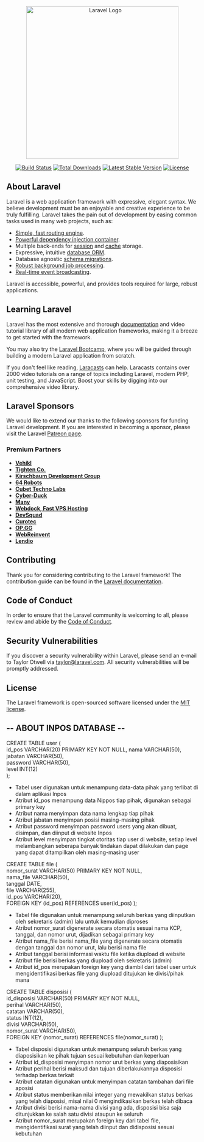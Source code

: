 <p align="center"><a href="https://laravel.com" target="_blank"><img src="https://raw.githubusercontent.com/laravel/art/master/logo-lockup/5%20SVG/2%20CMYK/1%20Full%20Color/laravel-logolockup-cmyk-red.svg" width="400" alt="Laravel Logo"></a></p>

<p align="center">
<a href="https://github.com/laravel/framework/actions"><img src="https://github.com/laravel/framework/workflows/tests/badge.svg" alt="Build Status"></a>
<a href="https://packagist.org/packages/laravel/framework"><img src="https://img.shields.io/packagist/dt/laravel/framework" alt="Total Downloads"></a>
<a href="https://packagist.org/packages/laravel/framework"><img src="https://img.shields.io/packagist/v/laravel/framework" alt="Latest Stable Version"></a>
<a href="https://packagist.org/packages/laravel/framework"><img src="https://img.shields.io/packagist/l/laravel/framework" alt="License"></a>
</p>

## About Laravel

Laravel is a web application framework with expressive, elegant syntax. We believe development must be an enjoyable and creative experience to be truly fulfilling. Laravel takes the pain out of development by easing common tasks used in many web projects, such as:

- [Simple, fast routing engine](https://laravel.com/docs/routing).
- [Powerful dependency injection container](https://laravel.com/docs/container).
- Multiple back-ends for [session](https://laravel.com/docs/session) and [cache](https://laravel.com/docs/cache) storage.
- Expressive, intuitive [database ORM](https://laravel.com/docs/eloquent).
- Database agnostic [schema migrations](https://laravel.com/docs/migrations).
- [Robust background job processing](https://laravel.com/docs/queues).
- [Real-time event broadcasting](https://laravel.com/docs/broadcasting).

Laravel is accessible, powerful, and provides tools required for large, robust applications.

## Learning Laravel

Laravel has the most extensive and thorough [documentation](https://laravel.com/docs) and video tutorial library of all modern web application frameworks, making it a breeze to get started with the framework.

You may also try the [Laravel Bootcamp](https://bootcamp.laravel.com), where you will be guided through building a modern Laravel application from scratch.

If you don't feel like reading, [Laracasts](https://laracasts.com) can help. Laracasts contains over 2000 video tutorials on a range of topics including Laravel, modern PHP, unit testing, and JavaScript. Boost your skills by digging into our comprehensive video library.

## Laravel Sponsors

We would like to extend our thanks to the following sponsors for funding Laravel development. If you are interested in becoming a sponsor, please visit the Laravel [Patreon page](https://patreon.com/taylorotwell).

### Premium Partners

- **[Vehikl](https://vehikl.com/)**
- **[Tighten Co.](https://tighten.co)**
- **[Kirschbaum Development Group](https://kirschbaumdevelopment.com)**
- **[64 Robots](https://64robots.com)**
- **[Cubet Techno Labs](https://cubettech.com)**
- **[Cyber-Duck](https://cyber-duck.co.uk)**
- **[Many](https://www.many.co.uk)**
- **[Webdock, Fast VPS Hosting](https://www.webdock.io/en)**
- **[DevSquad](https://devsquad.com)**
- **[Curotec](https://www.curotec.com/services/technologies/laravel/)**
- **[OP.GG](https://op.gg)**
- **[WebReinvent](https://webreinvent.com/?utm_source=laravel&utm_medium=github&utm_campaign=patreon-sponsors)**
- **[Lendio](https://lendio.com)**

## Contributing

Thank you for considering contributing to the Laravel framework! The contribution guide can be found in the [Laravel documentation](https://laravel.com/docs/contributions).

## Code of Conduct

In order to ensure that the Laravel community is welcoming to all, please review and abide by the [Code of Conduct](https://laravel.com/docs/contributions#code-of-conduct).

## Security Vulnerabilities

If you discover a security vulnerability within Laravel, please send an e-mail to Taylor Otwell via [taylor@laravel.com](mailto:taylor@laravel.com). All security vulnerabilities will be promptly addressed.

## License

The Laravel framework is open-sourced software licensed under the [MIT license](https://opensource.org/licenses/MIT).

## -- ABOUT INPOS DATABASE --

CREATE TABLE user (                           
    id_pos VARCHAR(20) PRIMARY KEY NOT NULL, 
    nama VARCHAR(50),                         
    jabatan VARCHAR(50),                      
    password VARCHAR(50),                     
    level INT(12)                             
);

- Tabel user digunakan untuk menampung data-data pihak yang terlibat di dalam aplikasi Inpos
- Atribut id_pos menampung data Nippos tiap pihak, digunakan sebagai primary key
- Atribut nama menyimpan data nama lengkap tiap pihak
- Atribut jabatan menyimpan posisi masing-masing pihak
- Atribut password menyimpan password users yang akan dibuat, disimpan, dan diinput di website Inpos 
- Atribut level menyimpan tingkat otoritas tiap user di website, setiap level melambangkan seberapa banyak tindakan dapat dilakukan dan page yang dapat     ditampilkan oleh masing-masing user

CREATE TABLE file (                                  
    nomor_surat VARCHAR(50) PRIMARY KEY NOT NULL,     
    nama_file VARCHAR(50),                            
    tanggal DATE,                                     
    file VARCHAR(255),                                
    id_pos VARCHAR(20),                               
    FOREIGN KEY (id_pos) REFERENCES user(id_pos)
);

 - Tabel file digunakan untuk menampung seluruh berkas yang diinputkan oleh sekretaris (admin) lalu untuk kemudian diproses
 - Atribut nomor_surat digenerate secara otomatis sesuai nama KCP, tanggal, dan nomor urut, dijadikan sebagai primary key 
 - Atribut nama_file berisi nama_file yang digenerate secara otomatis dengan tanggal dan nomor urut, lalu berisi nama file
 - Atribut tanggal berisi informasi waktu file ketika diupload di website
 - Atribut file berisi berkas yang diupload oleh sekretaris (admin)
 - Atribut id_pos merupakan foreign key yang diambil dari tabel user untuk mengidentifikasi berkas file yang diupload ditujukan ke divisi/pihak mana

CREATE TABLE disposisi (                                      
    id_disposisi VARCHAR(50) PRIMARY KEY NOT NULL,            
    perihal VARCHAR(50),                                     
    catatan VARCHAR(50),                                      
    status INT(12),                                           
    divisi VARCHAR(50),                                    
    nomor_surat VARCHAR(50),                                 
    FOREIGN KEY (nomor_surat) REFERENCES file(nomor_surat)
);

- Tabel disposisi digunakan untuk menampung seluruh berkas yang diaposisikan ke pihak tujuan sesuai kebutuhan dan keperluan
- Atribut id_disposisi menyimpan nomor urut berkas yang diaposisikan
- Atribut perihal berisi maksud dan tujuan diberlakukannya disposisi terhadap berkas terkait
- Atribut catatan digunakan untuk menyimpan catatan tambahan dari file aposisi
- Atribut status memberikan nilai integer yang mewakilkan status berkas yang telah diaposisi, misal nilai 0 mengindikasikan berkas telah dibaca
- Atribut divisi berisi nama-nama divisi yang ada, disposisi bisa saja ditunjukkan ke salah satu divisi ataupun ke seluruh
- Atribut nomor_surat merupakan foreign key dari tabel file, mengidentifikasi surat  yang telah diinput dan didisposisi sesuai kebutuhan
